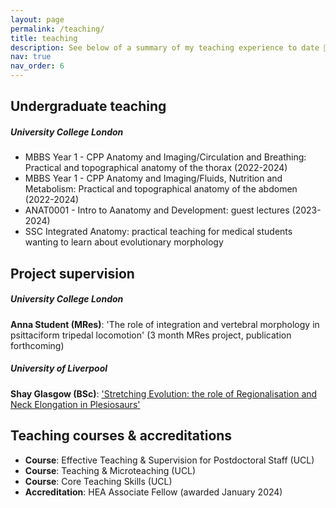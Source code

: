 ```yaml
---
layout: page
permalink: /teaching/
title: teaching
description: See below of a summary of my teaching experience to date 👨‍🏫
nav: true
nav_order: 6
---
```


<h2>Undergraduate teaching</h2>
<h5>University College London</h5>
<ul>
    <li>MBBS Year 1 - CPP Anatomy and Imaging/Circulation and Breathing: Practical and topographical anatomy of the thorax (2022-2024)</li>
    <li>MBBS Year 1 - CPP Anatomy and Imaging/Fluids, Nutrition and Metabolism: Practical and topographical anatomy of the abdomen (2022-2024)</li>
    <li>ANAT0001 - Intro to Aanatomy and Development: guest lectures (2023-2024)</li>
    <li>SSC Integrated Anatomy: practical teaching for medical students wanting to learn about evolutionary morphology</li>
</ul>


<h2>Project supervision</h2>
<h5>University College London</h5>
<p><b>Anna Student (MRes)</b>: 'The role of integration and vertebral morphology in psittaciform tripedal locomotion' (3 month MRes project, publication forthcoming)</p>

<h5>University of Liverpool</h5>
<p><b>Shay Glasgow (BSc)</b>: <a href="https://researchonline.ljmu.ac.uk/id/eprint/10466/">'Stretching Evolution: the role of Regionalisation and Neck Elongation in Plesiosaurs'</a></p>


<h2>Teaching courses & accreditations</h2>
<ul>
    <li><b>Course</b>: Effective Teaching & Supervision for Postdoctoral Staff (UCL) </li>
    <li><b>Course</b>: Teaching & Microteaching (UCL) </li>
    <li><b>Course</b>: Core Teaching Skills (UCL)</li>
    <li><b>Accreditation</b>: HEA Associate Fellow (awarded January 2024)</li>
</ul>